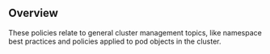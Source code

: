 ## Overview

These policies relate to general cluster management topics, like namespace best practices and policies applied to pod objects in the cluster.